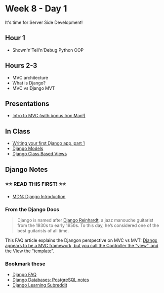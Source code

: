 # Week 8 - Day 1

It's time for Server Side Development!

## Hour 1

* Shown'n'Tell'n'Debug Python OOP

## Hours 2-3

* MVC architecture
* What is Django?
* MVC vs Django MVT

## Presentations

* [Intro to MVC (with bonus Iron Man!)](https://docs.google.com/presentation/d/1K8CqTaSJLHZstxJjKGIlADvXaOVHdBY56XOzyRqL7QY/edit?usp=sharing)

## In Class

* [Writing your first Django app, part 1](https://docs.djangoproject.com/en/3.0/intro/tutorial01/)
* [Django Models](https://docs.djangoproject.com/en/4.2/topics/db/models/)
* [Django Class Based Views](https://docs.djangoproject.com/en/4.2/topics/class-based-views/)

## Django Notes

### ⭐⭐ READ THIS FIRST! ⭐⭐

* [MDN: Django Introduction](https://developer.mozilla.org/en-US/docs/Learn/Server-side/Django/Introduction)

### From the Django Docs

> Django is named after [Django Reinhardt](https://en.wikipedia.org/wiki/Django_Reinhardt), a jazz manouche guitarist from the 1930s to early 1950s. To this day, he’s considered one of the best guitarists of all time.

This FAQ article explains the Djangon perspective on MVC vs MVT: [Django appears to be a MVC framework, but you call the Controller the “view”, and the View the “template”.](https://docs.djangoproject.com/en/4.2/faq/general/#django-appears-to-be-a-mvc-framework-but-you-call-the-controller-the-view-and-the-view-the-template-how-come-you-don-t-use-the-standard-names)

### Bookmark these

* [Django FAQ](https://docs.djangoproject.com/en/4.2/faq/general/)
* [Django Databases: PostgreSQL notes](https://docs.djangoproject.com/en/4.2/ref/databases/#postgresql-notes)
* [Django Learning Subreddit](https://www.reddit.com/r/djangolearning/wiki/index/)

